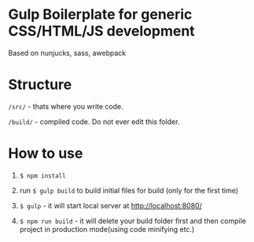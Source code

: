 Gulp Boilerplate for generic CSS/HTML/JS development
=============

Based on nunjucks, sass, awebpack

Structure
=============
`/src/` - thats where you write code.

`/build/` - compiled code. Do not ever edit this folder.


How to use
=============

1) `$ npm install`

2) run `$ gulp build` to build initial files for build (only for the first time)

3) `$ gulp` - it will start local server at <a href="http://localhost:8080/">http://localhost:8080/</a>

4) `$ npm run build` - it will delete your build folder first and then compile project in production mode(using code minifying etc.)